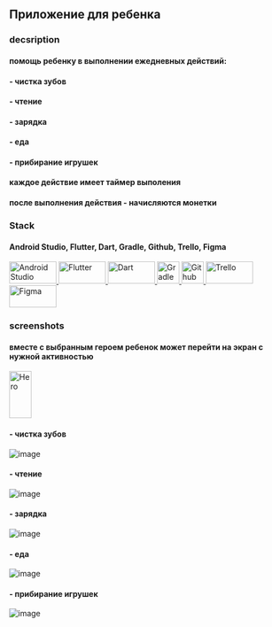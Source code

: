 ## Приложение для ребенка

### decsription
#### помощь ребенку в выполнении ежедневных действий:
#### - чистка зубов
#### - чтение
#### - зарядка
#### - еда
#### - прибирание игрушек

#### каждое действие имеет таймер выполения
#### после выполнения действия - начисляются монетки

### Stack
#### Android Studio, Flutter, Dart, Gradle, Github, Trello, Figma
<a href="https://www.jetbrains.com/idea/">
    <img src="https://techcrunch.com/wp-content/uploads/2017/02/android-studio-logo.png" width="85" height="40"  alt="Android Studio"/>
</a>
<a href="https://www.jetbrains.com/idea/">
    <img src="https://static.wikia.nocookie.net/logo-timeline/images/c/cf/4B4A9751-D2BF-4A93-BDCC-CDCA5326B65F.png" width="85" height="40"  alt="Flutter"/>
</a>
<a href="https://www.jetbrains.com/idea/">
    <img src="https://www.vectorlogo.zone/logos/dartlang/dartlang-ar21.svg" width="85" height="40"  alt="Dart"/>
</a>
<a href="https://www.jetbrains.com/idea/">
    <img src="https://starchenkov.pro/qa-guru/img/skills/Gradle.svg" width="40" height="40"  alt="Gradle"/>
</a>
<a href="https://www.jetbrains.com/idea/">
    <img src="https://starchenkov.pro/qa-guru/img/skills/Github.svg" width="40" height="40"  alt="Github"/>
</a>
<a href="https://www.jetbrains.com/idea/">
    <img src="https://1000logos.net/wp-content/uploads/2021/05/Trello-logo-768x432.png" width="85" height="40"  alt="Trello"/>
</a>
<a href="https://www.jetbrains.com/idea/">
    <img src="https://cdn.dribbble.com/users/3061686/screenshots/17599145/media/4d00ad57610b9f50bb00cc5a68654986.png?compress=1&resize=1200x900&vertical=top" width="85" height="40"  alt="Figma"/>
</a>

### screenshots
#### вместе с выбранным героем ребенок может перейти на экран с нужной активностью
<a href="https://www.jetbrains.com/idea/">
<img src=https://github.com/977605/12/blob/master/assets/images/screen_with_girl.jpg" width="40" height="85"  alt="Hero"/>
</a>

#### - чистка зубов
![image](https://github.com/977605/12/blob/master/assets/images/screen_with_frog.jpg)

#### - чтение
![image](https://github.com/977605/12/blob/master/assets/images/screen_with_book.jpg)

#### - зарядка
![image](https://github.com/977605/12/blob/master/assets/images/screen_with_excercise.jpg)

#### - еда
![image](https://github.com/977605/12/blob/master/assets/images/screen_with_eating.jpg)

#### - прибирание игрушек
![image](https://github.com/977605/12/blob/master/assets/images/screen_with_toy.jpg)